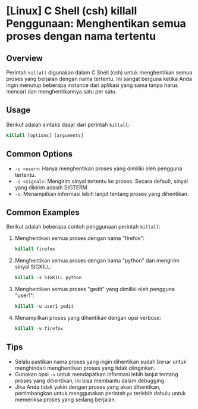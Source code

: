 # [Linux] C Shell (csh) killall Penggunaan: Menghentikan semua proses dengan nama tertentu

## Overview
Perintah `killall` digunakan dalam C Shell (csh) untuk menghentikan semua proses yang berjalan dengan nama tertentu. Ini sangat berguna ketika Anda ingin menutup beberapa instance dari aplikasi yang sama tanpa harus mencari dan menghentikannya satu per satu.

## Usage
Berikut adalah sintaks dasar dari perintah `killall`:

```csh
killall [options] [arguments]
```

## Common Options
- `-u <user>`: Hanya menghentikan proses yang dimiliki oleh pengguna tertentu.
- `-s <signal>`: Mengirim sinyal tertentu ke proses. Secara default, sinyal yang dikirim adalah SIGTERM.
- `-v`: Menampilkan informasi lebih lanjut tentang proses yang dihentikan.

## Common Examples
Berikut adalah beberapa contoh penggunaan perintah `killall`:

1. Menghentikan semua proses dengan nama "firefox":
   ```csh
   killall firefox
   ```

2. Menghentikan semua proses dengan nama "python" dan mengirim sinyal SIGKILL:
   ```csh
   killall -s SIGKILL python
   ```

3. Menghentikan semua proses "gedit" yang dimiliki oleh pengguna "user1":
   ```csh
   killall -u user1 gedit
   ```

4. Menampilkan proses yang dihentikan dengan opsi verbose:
   ```csh
   killall -v firefox
   ```

## Tips
- Selalu pastikan nama proses yang ingin dihentikan sudah benar untuk menghindari menghentikan proses yang tidak diinginkan.
- Gunakan opsi `-v` untuk mendapatkan informasi lebih lanjut tentang proses yang dihentikan, ini bisa membantu dalam debugging.
- Jika Anda tidak yakin dengan proses yang akan dihentikan, pertimbangkan untuk menggunakan perintah `ps` terlebih dahulu untuk memeriksa proses yang sedang berjalan.